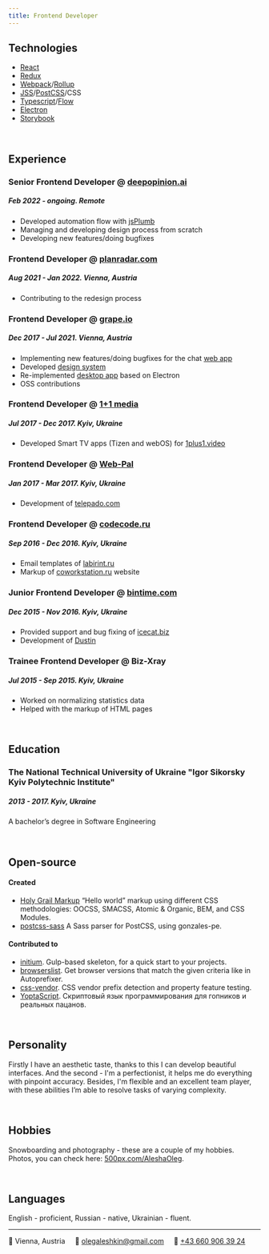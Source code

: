 ```yaml
---
title: Frontend Developer
---
```

## Technologies
* [React](https://facebook.github.io/react/)
* [Redux](http://redux.js.org/docs/introduction/)
* [Webpack](https://webpack.github.io/)/[Rollup](https://rollupjs.org/)
* [JSS](https://cssinjs.org/)/[PostCSS](http://postcss.org/)/CSS
* [Typescript](https://www.typescriptlang.org/)/[Flow](https://flow.org/)
* [Electron](https://electronjs.org/)
* [Storybook](https://storybook.js.org/)

&nbsp;
## Experience

### Senior Frontend Developer @ [deepopinion.ai](https://deepopinion.ai/)
##### Feb 2022 - ongoing. *Remote*
- Developed automation flow with [jsPlumb](https://jsplumbtoolkit.com/)
- Managing and developing design process from scratch
- Developing new features/doing bugfixes

### Frontend Developer @ [planradar.com](https://planradar.com/)
##### Aug 2021 - Jan 2022. *Vienna, Austria*
- Contributing to the redesign process

### Frontend Developer @ [grape.io](https://grape.io)
##### Dec 2017 - Jul 2021. *Vienna, Austria*
- Implementing new features/doing bugfixes for the chat [web app](https://github.com/ubergrape/grape-web-client)
- Developed [design system](https://github.com/ubergrape/grape-ds)
- Re-implemented [desktop app](https://github.com/ubergrape/grape-electron) based on Electron
- OSS contributions

### Frontend Developer @ [1+1 media](https://media.1plus1.ua/)
##### Jul 2017 - Dec 2017. *Kyiv, Ukraine*
- Developed Smart TV apps (Tizen and webOS) for [1plus1.video](https://1plus1.video/)

### Frontend Developer @ [Web-Pal](https://web-pal.com/)
##### Jan 2017 - Mar 2017. *Kyiv, Ukraine*
- Development of [telepado.com](https://telepado.com)

### Frontend Developer @ [codecode.ru](https://codecode.ru/)
##### Sep 2016 - Dec 2016. *Kyiv, Ukraine*
- Email templates of [labirint.ru](https://labirint.ru/)
- Markup of [coworkstation.ru](https://coworkstation.ru/) website

### Junior Frontend Developer @ [bintime.com](https://bintime.com)
##### Dec 2015 - Nov 2016. *Kyiv, Ukraine*
- Provided support and bug fixing of [icecat.biz](http://icecat.biz)
- Development of [Dustin]([http://centralpoint.nl](https://www.dustin.nl/))

### Trainee Frontend Developer @ Biz-Xray
##### Jul 2015 - Sep 2015. *Kyiv, Ukraine*
- Worked on normalizing statistics data
- Helped with the markup of HTML pages

&nbsp;
## Education

### The National Technical University of Ukraine "Igor Sikorsky Kyiv Polytechnic Institute"
##### 2013 - 2017. *Kyiv, Ukraine*
A bachelor’s degree in Software Engineering

&nbsp;
## Open-source

#### Created
- [Holy Grail Markup](https://github.com/AleshaOleg/holy-grail-markup) “Hello world” markup using different CSS methodologies: OOCSS, SMACSS, Atomic & Organic, BEM, and CSS Modules.
- [postcss-sass](https://github.com/AleshaOleg/postcss-sass) A Sass parser for PostCSS, using gonzales-pe.

#### Contributed to
- [initium](https://github.com/straykov/initium). Gulp-based skeleton, for a quick start to your projects.
- [browserslist](https://github.com/ai/browserslist). Get browser versions that match the given criteria like in Autoprefixer.
- [css-vendor](https://github.com/cssinjs/css-vendor). CSS vendor prefix detection and property feature testing.
- [YoptaScript](https://github.com/samgozman/YoptaScript). Скриптовый язык программирования для гопников и реальных пацанов.

&nbsp;
## Personality
Firstly I have an aesthetic taste, thanks to this I can develop beautiful interfaces. And the second - I'm a perfectionist, it helps me do everything with pinpoint accuracy. Besides, I'm flexible and an excellent team player, with these abilities I’m able to resolve tasks of varying complexity.

&nbsp;
## Hobbies
Snowboarding and photography -  these are a couple of my hobbies. Photos, you can check here: [500px.com/AleshaOleg](https://500px.com/p/aleshaoleg?).

&nbsp;
## Languages
English - proficient, Russian - native, Ukrainian - fluent.

---

📍 Vienna, Austria&nbsp;&nbsp;&nbsp;&nbsp;&nbsp;📧 [olegaleshkin@gmail.com](mailto:olegaleshkin@gmail.com)&nbsp;&nbsp;&nbsp;&nbsp;&nbsp;📱 [+43 660 906 39 24](tel:+436609063924)
